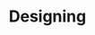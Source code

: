 ---
layout: page.njk
tags: page
key: designing_it
title: Designing
parent: getting-started_it
order: 1
availablelanguages: 
    - de
    - en
---